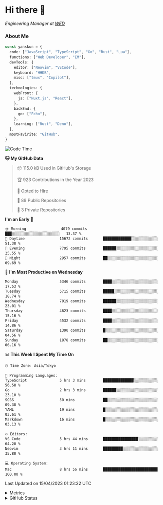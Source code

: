 # Hi there&nbsp;:wave:

<!-- ![Alt text](https://spotify-recently-played-readme.vercel.app/api?user=31kynbuubkiu3r4qh4hjuaglhfay) -->

_Engineering Manager at [WED](https://github.com/wedinc)_

### About Me

```ts
const yanskun = {
  code: ["JavaScript", "TypeScript", "Go", "Rust", "Lua"],
  functions: ["Web Developer", "EM"],
  devTools: {
    editor: ["Neovim", "VSCode"],
    keyboard: "HHKB",
    misc: ["tmux", "Copilot"],
  },
  technologies: {
    webFront: {
      js: ["Nuxt.js", "React"],
    },
    backEnd: {
      go: ["Echo"],
    },
    learning: ["Rust", "Deno"],
  },
  mostFavirite: "GitHub",
}
```

<!--START_SECTION:waka-->
![Code Time](http://img.shields.io/badge/Code%20Time-262%20hrs%2034%20mins-blue)

**🐱 My GitHub Data** 

> 📦 115.0 kB Used in GitHub's Storage 
 > 
> 🏆 923 Contributions in the Year 2023
 > 
> 💼 Opted to Hire
 > 
> 📜 89 Public Repositories 
 > 
> 🔑 3 Private Repositories 
 > 
**I'm an Early 🐤** 

```text
🌞 Morning                4079 commits        ███░░░░░░░░░░░░░░░░░░░░░░   13.37 % 
🌆 Daytime                15672 commits       █████████████░░░░░░░░░░░░   51.38 % 
🌃 Evening                7795 commits        ██████░░░░░░░░░░░░░░░░░░░   25.55 % 
🌙 Night                  2957 commits        ██░░░░░░░░░░░░░░░░░░░░░░░   09.69 % 
```
📅 **I'm Most Productive on Wednesday** 

```text
Monday                   5346 commits        ████░░░░░░░░░░░░░░░░░░░░░   17.53 % 
Tuesday                  5715 commits        █████░░░░░░░░░░░░░░░░░░░░   18.74 % 
Wednesday                7019 commits        ██████░░░░░░░░░░░░░░░░░░░   23.01 % 
Thursday                 4623 commits        ████░░░░░░░░░░░░░░░░░░░░░   15.16 % 
Friday                   4532 commits        ████░░░░░░░░░░░░░░░░░░░░░   14.86 % 
Saturday                 1390 commits        █░░░░░░░░░░░░░░░░░░░░░░░░   04.56 % 
Sunday                   1878 commits        ██░░░░░░░░░░░░░░░░░░░░░░░   06.16 % 
```


📊 **This Week I Spent My Time On** 

```text
🕑︎ Time Zone: Asia/Tokyo

💬 Programming Languages: 
TypeScript               5 hrs 3 mins        ██████████████░░░░░░░░░░░   56.58 % 
Go                       2 hrs 3 mins        ██████░░░░░░░░░░░░░░░░░░░   23.10 % 
SCSS                     50 mins             ██░░░░░░░░░░░░░░░░░░░░░░░   09.38 % 
YAML                     19 mins             █░░░░░░░░░░░░░░░░░░░░░░░░   03.61 % 
Markdown                 16 mins             █░░░░░░░░░░░░░░░░░░░░░░░░   03.13 % 

🔥 Editors: 
VS Code                  5 hrs 44 mins       ████████████████░░░░░░░░░   64.20 % 
Neovim                   3 hrs 11 mins       █████████░░░░░░░░░░░░░░░░   35.80 % 

💻 Operating System: 
Mac                      8 hrs 56 mins       █████████████████████████   100.00 % 
```


 Last Updated on 15/04/2023 01:23:22 UTC
<!--END_SECTION:waka-->

<details>
  <summary>Metrics</summary>
  <img src="https://github.com/yanskun/yanskun/blob/main/github-metrics.svg" alt="Metrics">
</details>

<details>
  <summary>GitHub Status</summary>
  <picture>
    <source media="(prefers-color-scheme: dark)" srcset="https://raw.githubusercontent.com/yanskun/yanskun/master/profile-summary-card-output/nord_dark/0-profile-details.svg">
   <img src="https://raw.githubusercontent.com/yanskun/yanskun/master/profile-summary-card-output/default/0-profile-details.svg">
  </picture>
  <br>
  <picture>
    <source media="(prefers-color-scheme: dark)" srcset="https://raw.githubusercontent.com/yanskun/yanskun/master/profile-summary-card-output/nord_dark/1-repos-per-language.svg">
   <img src="https://raw.githubusercontent.com/yanskun/yanskun/master/profile-summary-card-output/default/1-repos-per-language.svg">
  </picture>
  <picture>
    <source media="(prefers-color-scheme: dark)" srcset="https://raw.githubusercontent.com/yanskun/yanskun/master/profile-summary-card-output/nord_dark/2-most-commit-language.svg">
   <img src="https://raw.githubusercontent.com/yanskun/yanskun/master/profile-summary-card-output/default/2-most-commit-language.svg">
  </picture>
  <br>
  <picture>
    <source media="(prefers-color-scheme: dark)" srcset="https://raw.githubusercontent.com/yanskun/yanskun/master/profile-summary-card-output/nord_dark/3-stats.svg">
   <img src="https://raw.githubusercontent.com/yanskun/yanskun/master/profile-summary-card-output/default/3-stats.svg">
  </picture>
  <picture>
    <source media="(prefers-color-scheme: dark)" srcset="https://raw.githubusercontent.com/yanskun/yanskun/master/profile-summary-card-output/nord_dark/4-productive-time.svg">
   <img src="https://raw.githubusercontent.com/yanskun/yanskun/master/profile-summary-card-output/default/4-productive-time.svg">
  </picture>
</details>
